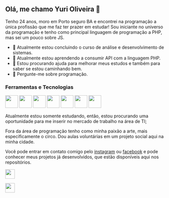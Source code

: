 ## Olá, me chamo Yuri Oliveira 👋

Tenho 24 anos, moro em Porto seguro BA e encontrei na programação a única profissão que me faz ter prazer em estudar! Sou iniciante no universo da programação e tenho como principal linguagem de programação a PHP, mas sei um pouco sobre JS.

- 🔭 Atualmente estou concluindo o curso de análise e desenvolvimento de sistemas.
- 🌱 Atualmente estou aprendendo a consumir API com a linguagem PHP.
- 🤔 Estou procurando ajuda para melhorar meus estudos e também para saber se estou caminhando bem.
- 💬 Pergunte-me sobre programação.

### Ferramentas e Tecnologias

<div>

  <img src="https://cdn.jsdelivr.net/gh/devicons/devicon/icons/html5/html5-original.svg" width="40" height="40"/>
  <img src="https://cdn.jsdelivr.net/gh/devicons/devicon/icons/css3/css3-original.svg" width="40" height="40"/>
  <img src="https://camo.githubusercontent.com/442c452cb73752bb1914ce03fce2017056d651a2099696b8594ddf5ccc74825e/68747470733a2f2f63646e2e6a7364656c6976722e6e65742f67682f64657669636f6e732f64657669636f6e2f69636f6e732f6a6176617363726970742f6a6176617363726970742d6f726967696e616c2e737667" width="40" height="40"/>
  <img src="https://cdn.jsdelivr.net/gh/devicons/devicon/icons/php/php-original.svg" width="40" height="40"/>
  <img src="https://cdn.jsdelivr.net/gh/devicons/devicon/icons/mysql/mysql-original.svg" width="40" height="40"/>
  <img src="https://cdn.jsdelivr.net/gh/devicons/devicon/icons/git/git-original.svg" width="40" height="40"/>
  <img src="https://cdn.jsdelivr.net/gh/devicons/devicon/icons/github/github-original.svg" width="40" height="40"/>

</div>

Atualmente estou somente estudando, então, estou procurando uma oportunidade para me inserir no mercado de trabalho na área de TI;

Fora da área de programação tenho como minha paixão a arte, mais especificamente o circo.
Dou aulas voluntárias em um projeto social aqui na minha cidade.

Você pode entrar em contato comigo pelo <a href="https://www.instagram.com/yuri.sa.ol/">instagram</a> ou <a href="https://www.facebook.com/profile.php?id=100052262689312">facebook</a> e pode conhecer meus projetos já desenvolvidos, que estão disponíveis aqui nos repositórios.

<div>
  <a href="https://www.linkedin.com/in/yuri-oliveira-0703801a2/" target="_blank"><img src="https://cdn.jsdelivr.net/gh/devicons/devicon/icons/linkedin/linkedin-original.svg" width="30" height="30"/></a>

  <a href="https://www.facebook.com/profile.php?id=100052262689312" target="_blank"><img src="https://cdn.jsdelivr.net/gh/devicons/devicon/icons/facebook/facebook-original.svg" width="30" height="30"/></a>
</div>

